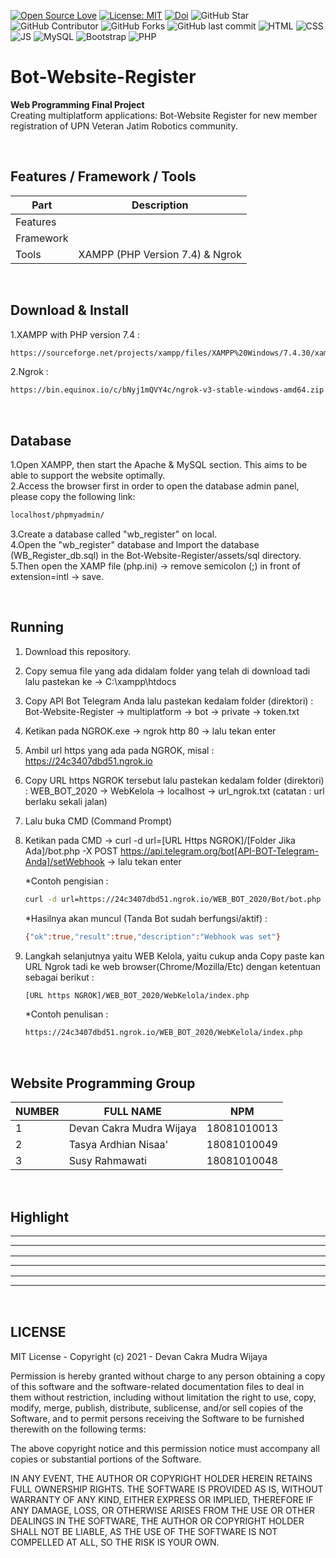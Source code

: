 [![Open Source Love](https://badges.frapsoft.com/os/v1/open-source.svg?style=flat)](https://github.com/ellerbrock/open-source-badges/)
[![License: MIT](https://img.shields.io/badge/License-MIT-blue.svg?logo=github&color=%23F7DF1E)](https://github.com/devancakra/Api-Region-Huruf-Hijaiyah)
[![Doi](https://img.shields.io/badge/Doi-http://dx.doi.org/10.30646/sinus.v19i2.531-blue.svg?logo=google-scholar&color=98FB98)](https://p3m.sinus.ac.id/jurnal/index.php/e-jurnal_SINUS/article/view/531)
![GitHub Star](https://img.shields.io/github/stars/devancakra/Multiplatform-Bot-Register-With-Website-PHP-Native-Ngrok.svg?color=FF69B4)
![GitHub Contributor](https://img.shields.io/github/contributors/devancakra/Multiplatform-Bot-Register-With-Website-PHP-Native-Ngrok.svg?color=FF8C00)
![GitHub Forks](https://img.shields.io/github/forks/devancakra/Multiplatform-Bot-Register-With-Website-PHP-Native-Ngrok.svg?color=00CED1)
![GitHub last commit](https://img.shields.io/github/last-commit/devancakra/Multiplatform-Bot-Register-With-Website-PHP-Native-Ngrok)
![HTML](https://img.shields.io/badge/HTML%20-light.svg?&style=flat&logo=html5&logoColor=%23F7DF1E&color=FF6347)
![CSS](https://img.shields.io/badge/CSS%20-light.svg?&style=flat&logo=css3&logoColor=%23F7DF1E&color=1E90FF)
![JS](https://img.shields.io/badge/Javascript%20-%23323330.svg?&style=flat&logo=javascript&logoColor=%23F7DF1E&color=008080)
![MySQL](https://img.shields.io/badge/-MySQL-tosca.svg?style=flat&logo=mysql&logoColor=white)
![Bootstrap](https://img.shields.io/badge/-Bootstrap4-purple.svg?&logo=bootstrap&logoColor=white)
![PHP](https://img.shields.io/badge/-PHP-grey.svg?&logo=PHP&logoColor=white)

# Bot-Website-Register
<strong>Web Programming Final Project</strong><br>
Creating multiplatform applications: Bot-Website Register for new member registration of UPN Veteran Jatim Robotics community.

<br>

## Features / Framework / Tools
| Part | Description |
| --- | --- |
| Features |  |
| Framework |  |
| Tools | XAMPP (PHP Version 7.4) & Ngrok |

<br>

## Download & Install
1.XAMPP with PHP version 7.4 :
```bash
https://sourceforge.net/projects/xampp/files/XAMPP%20Windows/7.4.30/xampp-windows-x64-7.4.30-1-VC15-installer.exe/download
```
2.Ngrok :
```bash
https://bin.equinox.io/c/bNyj1mQVY4c/ngrok-v3-stable-windows-amd64.zip
```

<br>

## Database
1.Open XAMPP, then start the Apache & MySQL section. This aims to be able to support the website optimally.<br>
2.Access the browser first in order to open the database admin panel, please copy the following link:
```bash
localhost/phpmyadmin/
```
3.Create a database called "wb_register" on local.<br>
4.Open the "wb_register" database and Import the database (WB_Register_db.sql) in the Bot-Website-Register/assets/sql directory.<br>
5.Then open the XAMP file (php.ini) -> remove semicolon (;) in front of extension=intl -> save.

<br>

## Running
1. Download this repository.<br>
2. Copy semua file yang ada didalam folder yang telah di download tadi lalu pastekan ke -> C:\xampp\htdocs
3. Copy API Bot Telegram Anda lalu pastekan kedalam folder (direktori) : Bot-Website-Register -> multiplatform -> bot -> private -> token.txt
5. Ketikan pada NGROK.exe -> ngrok http 80 -> lalu tekan enter
6. Ambil url https yang ada pada NGROK, misal : https://24c3407dbd51.ngrok.io
7. Copy URL https NGROK tersebut lalu pastekan kedalam folder (direktori) : WEB_BOT_2020 -> WebKelola -> localhost -> url_ngrok.txt (catatan : url berlaku sekali jalan)
8. Lalu buka CMD (Command Prompt)
9. Ketikan pada CMD -> curl -d url=[URL Https NGROK]/[Folder Jika Ada]/bot.php -X POST https://api.telegram.org/bot[API-BOT-Telegram-Anda]/setWebhook -> lalu tekan enter

   *Contoh pengisian :
   ```bash
   curl -d url=https://24c3407dbd51.ngrok.io/WEB_BOT_2020/Bot/bot.php -X POST https://api.telegram.org/bot1496456979:AAE7MCBAeRznBN3G-E4J65GgVYzHo0oZmog/setWebhook 
   ```
      
   *Hasilnya akan muncul (Tanda Bot sudah berfungsi/aktif) : 
   ```bash
   {"ok":true,"result":true,"description":"Webhook was set"}
   ```
10. Langkah selanjutnya yaitu WEB Kelola, yaitu cukup anda Copy paste kan URL Ngrok tadi ke web browser(Chrome/Mozilla/Etc) dengan ketentuan sebagai berikut :
    ```bash
    [URL https NGROK]/WEB_BOT_2020/WebKelola/index.php
    ```
    
    *Contoh penulisan :
    ```bash
    https://24c3407dbd51.ngrok.io/WEB_BOT_2020/WebKelola/index.php
    ```

<br>

## Website Programming Group
| NUMBER | FULL NAME | NPM |
| --- | --- | --- |
| 1 | Devan Cakra Mudra Wijaya | 18081010013 |
| 2 | Tasya Ardhian Nisaa' | 18081010049 |
| 3 | Susy Rahmawati | 18081010048 |

<br>

## Highlight
<table>
<tr>
<th width="280"></th>
<th width="280"></th>
<th width="280"></th>
</tr>
<tr>
<td><img src="" alt=""></td>
<td><img src="" alt=""></td>
<td><img src="" alt=""></td>
</tr>
</table>
<table>
<tr>
<th width="280"></th>
<th width="280"></th>
<th width="280"></th>
</tr>
<tr>
<td><img src="" alt=""></td>
<td><img src="" alt=""></td>
<td><img src="" alt=""></td>
</tr>
</table>
<table>
<tr>
<th width="280"></th>
<th width="280"></th>
<th width="280"></th>
</tr>
<tr>
<td><img src="" alt=""></td>
<td><img src="" alt=""></td>
<td><img src="" alt=""></td>
</tr>
</table>

<br>

## LICENSE
MIT License - Copyright (c) 2021 - Devan Cakra Mudra Wijaya

Permission is hereby granted without charge to any person obtaining a copy of this software and the software-related documentation files to deal in them without restriction, including without limitation the right to use, copy, modify, merge, publish, distribute, sublicense, and/or sell copies of the Software, and to permit persons receiving the Software to be furnished therewith on the following terms:

The above copyright notice and this permission notice must accompany all copies or substantial portions of the Software.

IN ANY EVENT, THE AUTHOR OR COPYRIGHT HOLDER HEREIN RETAINS FULL OWNERSHIP RIGHTS. THE SOFTWARE IS PROVIDED AS IS, WITHOUT WARRANTY OF ANY KIND, EITHER EXPRESS OR IMPLIED, THEREFORE IF ANY DAMAGE, LOSS, OR OTHERWISE ARISES FROM THE USE OR OTHER DEALINGS IN THE SOFTWARE, THE AUTHOR OR COPYRIGHT HOLDER SHALL NOT BE LIABLE, AS THE USE OF THE SOFTWARE IS NOT COMPELLED AT ALL, SO THE RISK IS YOUR OWN.
